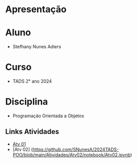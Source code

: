 # Apresentação 

# Aluno 

* Stefhany Nunes Adiers

# Curso 

* TADS 2° ano 2024

# Disciplina 
* Programação Orientada a Objetos

## Links Atividades
* [Atv 01](https://github.com/SNunesA/2024TADS-POO/blob/main/Atividades/Atv01/notebook/Atv01.ipynb)
* [Atv 02] (https://github.com/SNunesA/2024TADS-POO/blob/main/Atividades/Atv02/notebook/Atv02.ipynb)